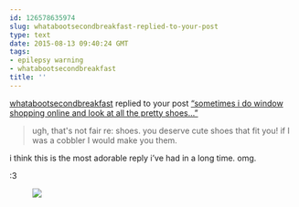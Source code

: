 ```yaml
---
id: 126578635974
slug: whatabootsecondbreakfast-replied-to-your-post
type: text
date: 2015-08-13 09:40:24 GMT
tags:
- epilepsy warning
- whatabootsecondbreakfast
title: ''
---
```

<span class="activity"><a class="js-hover-trigger-TumblelogPopover" href="http://whatabootsecondbreakfast.tumblr.com/" target="_blank">whatabootsecondbreakfast</a>
 replied to your post</span> <a href="http://b-binaohan.tumblr.com/post/126552322334/sometimes-i-do-window-shopping-online-and-look-at"><span class="summary">“sometimes i do window shopping online and look at all the pretty shoes...”</span></a><blockquote>ugh, that's not fair re: shoes. you deserve cute shoes that fit you! if I was a cobbler I would make you them.</blockquote><p>i think this is the most adorable reply i’ve had in a long time. omg.</p><p>:3</p><figure class="tmblr-full" data-orig-height="281" data-orig-width="500"><img src="https://31.media.tumblr.com/df89058db54f34314e6ebd68a5023f97/tumblr_inline_nt0liqaELa1rdzs46_500.gif" data-orig-height="281" data-orig-width="500"></figure>